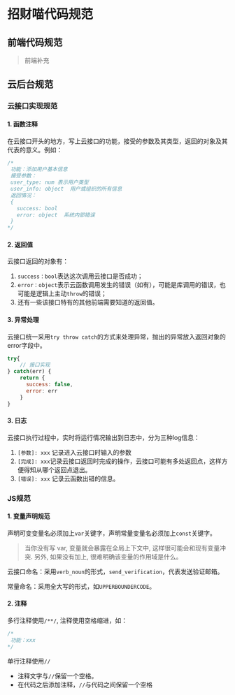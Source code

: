 # 招财喵代码规范

## 前端代码规范

> 前端补充

## 云后台规范

### 云接口实现规范

#### 1. 函数注释

在云接口开头的地方，写上云接口的功能，接受的参数及其类型，返回的对象及其代表的意义。例如：

```javascript
/*
 功能：添加用户基本信息
 接受参数：
 user_type: num 表示用户类型
 user_info: object  用户或组织的所有信息
 返回情况：
 {
   success: bool
   error: object  系统内部错误
 }
*/
```

#### 2. 返回值

云接口返回的对象有：

1. `success：bool`表达这次调用云接口是否成功；
2. `error：object`表示云函数调用发生的错误（如有），可能是库调用的错误，也可能是逻辑上主动`throw`的错误；
3. 还有一些该接口特有的其他前端需要知道的返回值。

#### 3. 异常处理

云接口统一采用`try throw catch`的方式来处理异常，抛出的异常放入返回对象的error字段中。

```javascript
try{
	// 接口实现
} catch(err) {
    return {
      success: false,
      error: err
    }
}
```

#### 3. 日志

云接口执行过程中，实时将运行情况输出到日志中，分为三种log信息：

1. `[参数]: xxx` 记录进入云接口时输入的参数
2. `[完成]: xxx`记录云接口返回时完成的操作，云接口可能有多处返回点，这样方便得知从哪个返回点退出。
3. `[错误]: xxx` 记录云函数出错的信息。

### JS规范

#### 1. 变量声明规范

声明可变变量名必须加上`var`关键字，声明常量变量名必须加上`const`关键字。

> 当你没有写 var, 变量就会暴露在全局上下文中, 这样很可能会和现有变量冲突. 另外, 如果没有加上, 很难明确该变量的作用域是什么。 

云接口命名：采用`verb_noun`的形式，`send_verification`，代表发送验证邮箱。

常量命名：采用全大写的形式，如`UPPERBOUNDERCODE`。

#### 2. 注释

多行注释使用`/**/`, 注释使用空格缩进，如：

```javascript
/*
 功能：xxx
*/
```

单行注释使用`//`

- 注释文字与`//`保留一个空格。
- 在代码之后添加注释，`//`与代码之间保留一个空格